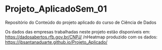 # Projeto_AplicadoSem_01
Repositório do Conteúdo do projeto aplicado do curso de Ciência de Dados

Os dados das empresas trabalhadas neste projeto estão disponíveis em:
https://dadosabertos.rfb.gov.br/CNPJ/
/nHeatmap produzido com os dados:
https://jbsantanaduarte.github.io/Projeto_Aplicado/


